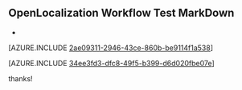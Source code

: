 ## OpenLocalization Workflow Test MarkDown
* 

[AZURE.INCLUDE [2ae09311-2946-43ce-860b-be9114f1a538](calleeMd1.md)]



[AZURE.INCLUDE [34ee3fd3-dfc8-49f5-b399-d6d020fbe07e](calleeMd2.md)]

 
thanks!